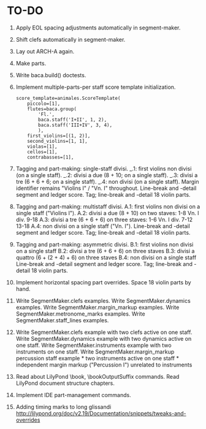 TO-DO
=====

1.  Apply EOL spacing adjustments automatically in segment-maker.

2.  Shift clefs automatically in segment-maker.

3.  Lay out ARCH-A again.

4.  Make parts.

5.  Write baca.build() doctests.

6.  Implement multiple-parts-per staff score template initialization.

        score_template=animales.ScoreTemplate(
            piccolo=[1],
            flutes=baca.group(
                'Fl.',
                baca.staff('I+II', 1, 2),
                baca.staff('III+IV', 3, 4),
                ),
            first_violins=[(1, 2)],
            second_violins=[1, 1],
            violas=[1],
            cellos=[1],
            contrabasses=[1],

7.  Tagging and part-making: single-staff divisi.
    _.1: first violins non divisi (on a single staff).
    _.2: divisi a due (8 + 10; on a single staff).
    _.3: divisi a tre (6 + 6 + 6; on a single staff).
    _.4: non divisi (on a single staff).
    Margin identifier remains "Violins I" / "Vn. I" throughout.
    Line-break and -detail segment and ledger score.
    Tag; line-break and -detail 18 violin parts.

8.  Tagging and part-making: multistaff divisi.
    A.1: first violins non divisi on a single staff ("Violins I").
    A.2: divisi a due (8 + 10) on two staves:
                    1-8
        Vn. I div.
                    9-18
    A.3: divisi a tre (6 + 6 + 6) on three staves:
                    1-6
        Vn. I div.  7-12
                    13-18
    A.4: non divisi on a single staff ("Vn. I").
    Line-break and -detail segment and ledger score.
    Tag; line-break and -detail 18 violin parts.

9.  Tagging and part-making: asymmetric divisi.
    B.1: first violins non divisi on a single staff
    B.2: divisi a tre (6 + 6 + 6) on three staves
    B.3: divisi a quattro (6 + (2 + 4) + 6) on three staves
    B.4: non divisi on a single staff
    Line-break and -detail segment and ledger score.
    Tag; line-break and -detail 18 violin parts.

10. Implement horizontal spacing part overrides.
    Space 18 violin parts by hand.

11. Write SegmentMaker.clefs examples.
    Write SegmentMaker.dynamics examples.
    Write SegmentMaker.margin_markup examples.
    Write SegmentMaker.metronome_marks examples.
    Write SegmentMaker.staff_lines examples.

12. Write SegmentMaker.clefs example with two clefs active on one staff.
    Write SegmentMaker.dynamics example with two dynamics active on one staff.
    Write SegmentMaker.instruments example with two instruments on one staff.
    Write SegmentMaker.margin_markup percussion staff example
        * two instruments active on one staff
        * independent margin markup ("Percussion I") unrelated to instruments

13. Read about LilyPond \book, \bookOutputSuffix commands.
    Read LilyPond document structure chapters.

14. Implement IDE part-management commands.

15. Adding timing marks to long glissandi
    http://lilypond.org/doc/v2.19/Documentation/snippets/tweaks-and-overrides
